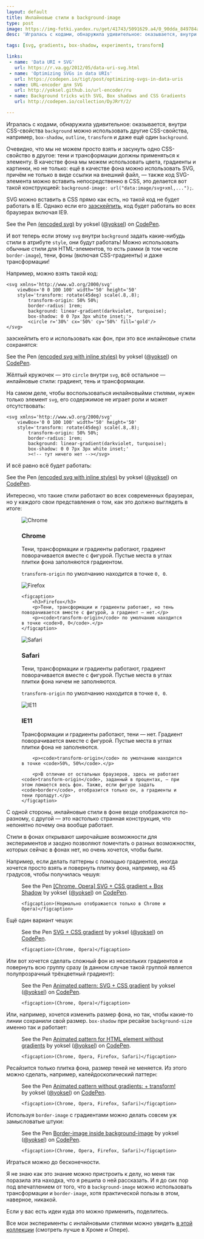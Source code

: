```yaml
---
layout: default
title: Инлайновые стили в background-image
type: post
image: https://img-fotki.yandex.ru/get/41743/5091629.a4/0_90dda_849784af_orig
desc: 'Игралась с кодами, обнаружила удивительное: оказывается, внутри CSS-свойства background можно использовать другие CSS-свойства, например, box-shadow, outline, transform и даже ещё один background!'

tags: [svg, gradients, box-shadow, experiments, transform]

links:
 - name: 'Data URI + SVG'
   url: https://r.va.gg/2012/05/data-uri-svg.html
 - name: 'Optimizing SVGs in data URIs'
   url: https://codepen.io/tigt/post/optimizing-svgs-in-data-uris
 - name: URL-encoder для SVG
   url: http://yoksel.github.io/url-encoder/ru
 - name: Background tricks with SVG, Box shadows and CSS Gradients
   url: http://codepen.io/collection/DyJRrY/2/

---
```


Игралась с кодами, обнаружила удивительное: оказывается, внутри CSS-свойства <code>background</code> можно использовать другие CSS-свойства, например, <code>box-shadow</code>, <code>outline</code>, <code>transform</code> и даже ещё один <code>background</code>.<!--more-->

Очевидно, что мы не можем просто взять и засунуть одно CSS-свойство в другое: тени и трансформации должны применяться к элементу. В качестве фона мы можем использовать цвета, градиенты и картинки, но не только: ещё в качестве фона можно использовать SVG, причём не только в виде ссылки на внешний файл, — также код SVG-элемента можно вставить непосредственно в CSS, это делается вот такой конструкцией: <code>background-image: url("data:image/svg+xml,...");</code>.

SVG можно вставить в CSS прямо как есть, но такой код не будет работать в IE. Однако если его <a href="http://yoksel.github.io/url-encoder/ru">заэскейпить</a>, код будет работать во всех браузерах включая IE9.

<p data-height="400" data-theme-id="4974" data-slug-hash="ammZbr" data-default-tab="css,result" data-user="yoksel" data-embed-version="2" class="codepen">See the Pen <a href="http://codepen.io/yoksel/pen/ammZbr/">(encoded svg)</a> by yoksel (<a href="http://codepen.io/yoksel">@yoksel</a>) on <a href="http://codepen.io">CodePen</a>.</p>
<script async src="//assets.codepen.io/assets/embed/ei.js"></script>

И вот теперь если этому <code>svg</code> внутри <code>background</code> задать какие-нибудь стили в атрибуте <code>style</code>, они будут работать! Можно использовать обычные стили для HTML-элементов, то есть рамки (в том числе <code>border-image</code>), тени, фоны (включая CSS-градиенты) и даже трансформации!

Например, можно взять такой код:

<pre><code class="language-markup">&lt;svg xmlns='http://www.w3.org/2000/svg'
    viewBox='0 0 100 100' width='50' height='50'
    style='transform: rotate(45deg) scale(.8,.8);
        transform-origin: 50% 50%;
        border-radius: 1rem;
        background: linear-gradient(darkviolet, turquoise);
        box-shadow: 0 0 7px 3px white inset;'>
        &lt;circle r='30%' cx='50%' cy='50%' fill='gold'/>
&lt;/svg></code></pre>

заэскейпить его и использовать как фон, при это все инлайновые стили сохранятся:

<p data-height="400" data-theme-id="4974" data-slug-hash="BLQjoW" data-default-tab="css,result" data-user="yoksel" data-embed-version="2" class="codepen">See the Pen <a href="http://codepen.io/yoksel/pen/BLQjoW/">(encoded svg with inline styles)</a> by yoksel (<a href="http://codepen.io/yoksel">@yoksel</a>) on <a href="http://codepen.io">CodePen</a>.</p>
<script async src="//assets.codepen.io/assets/embed/ei.js"></script>

Жёлтый кружочек — это <code>circle</code> внутри <code>svg</code>, всё остальное — инлайновые стили: градиент, тень и трансформации.

На самом деле, чтобы воспользоваться инлайновыйми стилями, нужен только элемент <code>svg</code>, его содержимое не играет роли и может отсутствовать:

<pre><code class="language-markup">&lt;svg xmlns='http://www.w3.org/2000/svg'
    viewBox='0 0 100 100' width='50' height='50'
    style='transform: rotate(45deg) scale(.8,.8);
        transform-origin: 50% 50%;
        border-radius: 1rem;
        background: linear-gradient(darkviolet, turquoise);
        box-shadow: 0 0 7px 3px white inset;'
        >&lt;!-- тут ничего нет -->&lt;/svg></code></pre>

И всё равно всё будет работать:

<p data-height="400" data-theme-id="4974" data-slug-hash="WGoKAv" data-default-tab="css,result" data-user="yoksel" data-embed-version="2" class="codepen">See the Pen <a href="http://codepen.io/yoksel/pen/WGoKAv/">(encoded svg with inline styles)</a> by yoksel (<a href="http://codepen.io/yoksel">@yoksel</a>) on <a href="http://codepen.io">CodePen</a>.</p>
<script async src="//assets.codepen.io/assets/embed/ei.js"></script>

Интересно, что такие стили работают во всех современных браузерах, но у каждого свои представления о том, как это должно выглядеть в итоге:

<figure class="figure figure--text-on-right">
    <img src="../assets/img/articles/inline-styles-in-bg/chrome.png" alt="Chrome">
    <figcaption>
        <h3>Chrome</h3>
        <p>Тени, трансформации и градиенты работают, градиент поворачивается вместе с фигурой. Пустые места в углах плитки фона заполняются градиентом.</p>
        <p><code>transform-origin</code> по умолчанию находится в точке <code>0, 0</code>.</p>
    </figcaption>
</figure>

<figure class="figure figure--text-on-right">
    <img src="../assets/img/articles/inline-styles-in-bg/ff.png" alt="Firefox">

    <figcaption>
        <h3>Firefox</h3>
        <p>Тени, трансформации и градиенты работают, но тень поворачивается вместе с фигурой, а градиент — нет.</p>
        <p><code>transform-origin</code> по умолчанию находится в точке <code>0, 0</code>.</p>
    </figcaption>
</figure>

<figure class="figure figure--text-on-right">
<img src="../assets/img/articles/inline-styles-in-bg/safari.png" alt="Safari">
    <figcaption>
        <h3>Safari</h3>
        <p>Тени, трансформации и градиенты работают, градиент поворачивается вместе с фигурой. Пустые места в углах плитки фона ничем не заполняются.</p>
        <p><code>transform-origin</code> по умолчанию находится в точке <code>0, 0</code>.</p>
    </figcaption>
</figure>

<figure class="figure figure--text-on-right">
<img src="../assets/img/articles/inline-styles-in-bg/ie.png" alt="IE11">
    <figcaption>
        <h3>IE11</h3>
        <p>Трансформации и градиенты работают, тени — нет. Градиент поворачивается вместе с фигурой. Пустые места в углах плитки фона не заполняются.</p>

        <p><code>transform-origin</code> по умолчанию находится в точке <code>50%, 50%</code>.</p>

        <p>В отличие от остальных браузеров, здесь не работает <code>transform-origin</code>, заданный в процентах, — при этом ломается весь фон. Также, если фигуре задать <code>border</code>, отобразится только он, а градиенты и тени пропадут.</p>
    </figcaption>
</figure>

С одной стороны, инлайновые стили в фоне везде отображаются по-разному, с другой — это настолько странная конструкция, что непонятно почему она вообще работает.

Стили в фонах открывают широчайшие возможности для экспериментов и заодно позволяют помечтать о разных возможностях, которых сейчас в фонах нет, но очень хочется, чтобы были.

Например, если делать паттерны с помощью градиентов, иногда хочется просто взять и повернуть плитку фона, например, на 45 градусов, чтобы получилась чешуя:

<figure>
    <p data-height="350" data-theme-id="4974" data-slug-hash="gwrKzJ" data-default-tab="result" data-user="yoksel" data-embed-version="2" class="codepen">See the Pen <a href="http://codepen.io/yoksel/pen/gwrKzJ/">[Chrome, Opera] SVG  + CSS gradient + Box Shadow</a> by yoksel (<a href="http://codepen.io/yoksel">@yoksel</a>) on <a href="http://codepen.io">CodePen</a>.</p>
    <script async src="//assets.codepen.io/assets/embed/ei.js"></script>

    <figcaption>(Нормально отображается только в Chrome и Opera)</figcaption>
</figure>

Ещё один вариант чешуи:

<figure>
    <p data-height="350" data-theme-id="4974" data-slug-hash="amkjXg" data-default-tab="result" data-user="yoksel" data-embed-version="2" class="codepen">See the Pen <a href="http://codepen.io/yoksel/pen/amkjXg/">SVG  + CSS gradient</a> by yoksel (<a href="http://codepen.io/yoksel">@yoksel</a>) on <a href="http://codepen.io">CodePen</a>.</p>
    <script async src="//assets.codepen.io/assets/embed/ei.js"></script>

    <figcaption>(Chrome, Opera)</figcaption>
</figure>

Или вот хочется сделать сложный фон из нескольких градиентов и повернуть всю группу сразу (в данном случае такой группой является полупрозрачный трёхцветный градиент):

<figure>
    <p data-height="420" data-theme-id="4974" data-slug-hash="RGRRvo" data-default-tab="result" data-user="yoksel" data-embed-version="2" class="codepen">See the Pen <a href="http://codepen.io/yoksel/pen/RGRRvo/">Animated pattern: SVG  + CSS gradient</a> by yoksel (<a href="http://codepen.io/yoksel">@yoksel</a>) on <a href="http://codepen.io">CodePen</a>.</p>
    <script async src="//assets.codepen.io/assets/embed/ei.js"></script>

    <figcaption>(Chrome, Opera)</figcaption>
</figure>

Или, например, хочется изменить размер фона, но так, чтобы какие-то линии сохранили свой размер. <code>box-shadow</code> при ресайзе <code>background-size</code> именно так и работает:

<figure>
    <p data-height="400" data-theme-id="0" data-slug-hash="ORNqdx" data-default-tab="result" data-user="yoksel" data-embed-version="2" class="codepen">See the Pen <a href="http://codepen.io/yoksel/pen/ORNqdx/">Animated pattern for HTML element without gradients</a> by yoksel (<a href="http://codepen.io/yoksel">@yoksel</a>) on <a href="http://codepen.io">CodePen</a>.</p>
    <script async src="//assets.codepen.io/assets/embed/ei.js"></script>

    <figcaption>(Chrome, Opera, Firefox, Safari)</figcaption>
</figure>

Ресайзится только плитка фона, размер теней не меняется. Из этого можно сделать, например, калейдоскопический паттерн:

<figure>
    <p data-height="430" data-theme-id="4974" data-slug-hash="QKNPjJ" data-default-tab="result" data-user="yoksel" data-embed-version="2" class="codepen">See the Pen <a href="http://codepen.io/yoksel/pen/QKNPjJ/">Animated pattern without gradients: + transform!</a> by yoksel (<a href="http://codepen.io/yoksel">@yoksel</a>) on <a href="http://codepen.io">CodePen</a>.</p>
    <script async src="//assets.codepen.io/assets/embed/ei.js"></script>

    <figcaption>(Chrome, Opera, Firefox, Safari)</figcaption>
</figure>

Используя <code>border-image</code> c градиентами можно делать совсем уж замысловатые штуки:

<figure>
    <p data-height="350" data-theme-id="0" data-slug-hash="amkLvw" data-default-tab="result" data-user="yoksel" data-embed-version="2" class="codepen">See the Pen <a href="http://codepen.io/yoksel/pen/amkLvw/">Border-image inside background-image</a> by yoksel (<a href="http://codepen.io/yoksel">@yoksel</a>) on <a href="http://codepen.io">CodePen</a>.</p>
    <script async src="//assets.codepen.io/assets/embed/ei.js"></script>

    <figcaption>(Chrome, Opera, Firefox, Safari)</figcaption>
</figure>

Играться можно до бесконечности.

Я не знаю как это знание можно пристроить к делу, но меня так поразила эта находка, что я решила о ней рассказать. И я до сих пор под впечатлением от того, что в <code>background-image</code> можно использовать трансформации и <code>border-image</code>, хотя практической пользы в этом, наверное, никакой.

Если у вас есть идеи куда это можно применить, поделитесь.

Все мои эксперименты с инлайновыми стилями можно увидеть <a href="http://codepen.io/collection/DyJRrY/">в этой коллекции</a> (смотреть лучше в Хроме и Опере).

